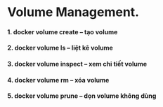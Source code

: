 # Volume Management.

#### 1. docker volume create – tạo volume

#### 2. docker volume ls – liệt kê volume

#### 3. docker volume inspect – xem chi tiết volume

#### 4. docker volume rm – xóa volume

#### 5. docker volume prune – dọn volume không dùng
